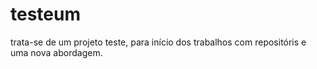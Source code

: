 # testeum
trata-se de um projeto teste, para início dos trabalhos com repositóris e uma nova abordagem.
